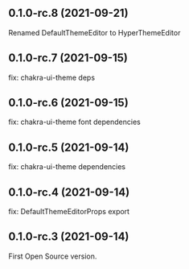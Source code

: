 ## 0.1.0-rc.8 (2021-09-21)

Renamed DefaultThemeEditor to HyperThemeEditor


## 0.1.0-rc.7 (2021-09-15)
fix: chakra-ui-theme deps


## 0.1.0-rc.6 (2021-09-15)

fix: chakra-ui-theme font dependencies


## 0.1.0-rc.5 (2021-09-14)

fix: chakra-ui-theme dependencies


## 0.1.0-rc.4 (2021-09-14)

fix: DefaultThemeEditorProps export


## 0.1.0-rc.3 (2021-09-14)

First Open Source version.

